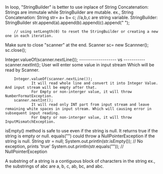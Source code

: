 In loop, "StringBuilder" is better to use inplace of String Concatenation:
        Strings are immutale while StringBuilder are mutable.
        ex.,
            String Concatenation:
                String str= a+ b+ c; //a,b,c are string variable.
            StringBuilder: 
                StringBuilder str.append(a).append(b).append(c).append(" ");

        // using setLength(0) to reset the StringBuilder or creating a new one in each iteration.
        
Make sure to close "scanner" at the end.
        Scanner sc= new Scannner();
        sc.close();


Integer.valueOf(scanner.nextLine()); ------------------- vs ----------- scanner.nextInt();
        User will enter some value in input stream Which will be read by Scanner.

        Integer.valueOf(scanner.nextLine());
                It will read whole line and convert it into Integer Value. And input stream will be empty after that.
                For Empty or non-interger value, it will throw NumberFormatException.
        scanner.nextInt();
                It will read only INT part from input stream and leave remaining white spaces in input stream. Which will causing error in subsequent input reading. 
                For Empty or non-interger value, it will throw InputMismatchException.

isEmpty() method is safe to use even if the string is null. It returns true if the string is empty or null.
equals("") could throw a NullPointerException if the string is null.
        String str = null;
        System.out.println(str.isEmpty());      // No exception, prints 'true'
        System.out.println(str.equals(""));     // NullPointerException

A substring of a string is a contiguous block of characters in the string
        ex., the substrings of abc are a, b, c, ab, bc, and abc.